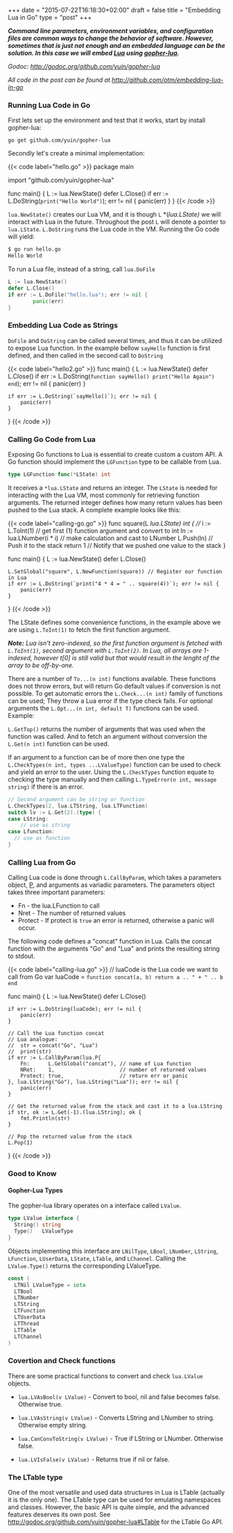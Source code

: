 +++
date = "2015-07-22T16:18:30+02:00"
draft = false
title = "Embedding Lua in Go"
type = "post"
+++

***Command line parameters, environment variables, and configuration files are common ways to change the behavior of software. However, sometimes that is just not enough and an embedded language can be the solution. In this case we will embed [Lua](http://www.lua.org/) using [gopher-lua](https://github.com/yuin/gopher-lua).***

*Godoc: http://godoc.org/github.com/yuin/gopher-lua*

*All code in the post can be found at http://github.com/otm/embedding-lua-in-go*

### Running Lua Code in Go
First lets set up the environment and test that it works, start by install gopher-lua:

~~~
go get github.com/yuin/gopher-lua
~~~

Secondly let's create a minimal implementation:

{{< code label="hello.go" >}}
package main

import "github.com/yuin/gopher-lua"

func main() {
	L := lua.NewState()
	defer L.Close()
	if err := L.DoString(`print("Hello World")`); err != nil {
		panic(err)
	}
}
{{< /code >}}

`lua.NewState()` creates our Lua VM, and it is though `L` *(*lua.LState)* we will interact with Lua in the future. Throughout the post `L` will denote a pointer to `lua.LState`. `L.DoString` runs the Lua code in the VM. Running the Go code will yield:
~~~ bash
$ go run hello.go
Hello World
~~~

To run a Lua file, instead of a string, call `lua.DoFile`

``` go
L := lua.NewState()
defer L.Close()
if err := L.DoFile("hello.lua"); err != nil {
		panic(err)
}
```

### Embedding Lua Code as Strings
`DoFile` and `DoString` can be called several times, and thus it can be utilized to expose Lua function. In the example bellow `sayHello` function is first defined, and then called in the second call to `DoString`

{{< code label="hello2.go" >}}
func main() {
	L := lua.NewState()
	defer L.Close()
	if err := L.DoString(`function sayHello() print("Hello Again") end`); err != nil {
		panic(err)
	}

	if err := L.DoString(`sayHello()`); err != nil {
		panic(err)
	}
}
{{< /code >}}

### Calling Go Code from Lua
Exposing Go functions to Lua is essential to create custom a custom API. A Go function should implement the `LGFunction` type to be callable from Lua.
~~~ go
type LGFunction func(*LState) int
~~~

It receives a `*lua.LState` and returns an integer. The `LState` is needed for interacting with the Lua VM, most commonly for retrieving function arguments. The returned integer defines how many return values has been pushed to the Lua stack. A complete example looks like this:

{{< code label="calling-go.go" >}}
func square(L *lua.LState) int {  //*
	i := L.ToInt(1)          // get first (1) function argument and convert to int
	ln := lua.LNumber(i * i) // make calculation and cast to LNumber
	L.Push(ln)               // Push it to the stack
	return 1                 // Notify that we pushed one value to the stack
}

func main() {
	L := lua.NewState()
	defer L.Close()

	L.SetGlobal("square", L.NewFunction(square)) // Register our function in Lua
	if err := L.DoString(`print("4 * 4 = " .. square(4))`); err != nil {
		panic(err)
	}
}
{{< /code >}}

The LState defines some convenience functions, in the example above we are using `L.ToInt(1)` to fetch the first function argument.

***Note:*** *Lua isn't zero-indexed, so the first function argument is fetched with `L.ToInt(1)`, second argument with `L.ToInt(2)`. In Lua, all arrays are 1-indexed, however t[0] is still valid but that would result in the lenght of the array to be off-by-one.*

There are a number of `To...(n int)` functions available. These functions does not throw errors, but will return Go default values if conversion is not possible. To get automatic errors the `L.Check...(n int)` family of functions can be used; They throw a Lua error if the type check fails. For optional arguments the `L.Opt...(n int, default T)` functions can be used. Example:

`L.GetTop()` returns the number of arguments that was used when the function was called. And to fetch an argument without conversion the `L.Get(n int)` function can be used.

If an argument to a function can be of more then one type the `L.CheckTypes(n int, types ...LValueType)` function can be used to check and yield an error to the user. Using the `L.CheckTypes` function equate to checking the type manually and then calling `L.TypeError(n int, message string)` if there is an error.

``` go
// Second argument can be string or function
L.CheckTypes(2, lua.LTString, lua.LTFunction)
switch lv := L.Get(2).(type) {
case LString:
	// use as string
case Lfunction:
  // use as function
}
```

### Calling Lua from Go
Calling Lua code is done through `L.CallByParam`, which takes a parameters object, [P](http://godoc.org/github.com/yuin/gopher-lua#P), and arguments as variadic parameters. The parameters object takes three important parameters:

 * Fn - the lua.LFunction to call
 * Nret - The number of returned values
 * Protect - If protect is `true` an error is returned, otherwise a panic will occur.

The following code defines a "concat" function in Lua. Calls the concat function with the arguments "Go" and "Lua" and prints the resulting string to stdout.

{{< code label="calling-lua.go" >}}
// luaCode is the Lua code we want to call from Go
var luaCode = `
function concat(a, b)
	return a .. " + " .. b
end
`

func main() {
	L := lua.NewState()
	defer L.Close()

	if err := L.DoString(luaCode); err != nil {
		panic(err)
	}

	// Call the Lua function concat
	// Lua analogue:
	//	str = concat("Go", "Lua")
	//	print(str)
	if err := L.CallByParam(lua.P{
		Fn:      L.GetGlobal("concat"), // name of Lua function
		NRet:    1,                     // number of returned values
		Protect: true,                  // return err or panic
	}, lua.LString("Go"), lua.LString("Lua")); err != nil {
		panic(err)
	}

	// Get the returned value from the stack and cast it to a lua.LString
	if str, ok := L.Get(-1).(lua.LString); ok {
		fmt.Println(str)
	}

	// Pop the returned value from the stack
	L.Pop(1)
}
{{< /code >}}

### Good to Know

#### Gopher-Lua Types
The gopher-lua library operates on a interface called `LValue`.
``` go
type LValue interface {
  String() string
  Type()   LValueType
}
```
Objects implementing this interface are `LNilType`, `LBool`, `LNumber`, `LString`, `LFunction`, `LUserData`, `LState`, `LTable`, and `LChannel`. Calling the `LValue.Type()` returns the corresponding LValueType.

``` go
const (
  LTNil LValueType = iota
  LTBool
  LTNumber
  LTString
  LTFunction
  LTUserData
  LTThread
  LTTable
  LTChannel
)
```

### Covertion and Check functions
There are some practical functions to convert and check `lua.LValue` objects.

  * `lua.LVAsBool(v LValue)` - Convert to bool, nil and false becomes false. Otherwise true.

  * `lua.LVAsString(v LValue)` - Converts LString and LNumber to string. Otherwise empty string.
  * `lua.CanConvToString(v LValue)` - True if LString or LNumber. Otherwise false.
  * `lua.LVIsFalse(v LValue)` - Returns true if nil or false.

### The LTable type
One of the most versatile and used data structures in Lua is LTable (actually it is the only one). The LTable type can be used for emulating namespaces and classes. However, the basic API is quite simple, and the advanced features deserves its own post. See http://godoc.org/github.com/yuin/gopher-lua#LTable for the LTable Go API.
